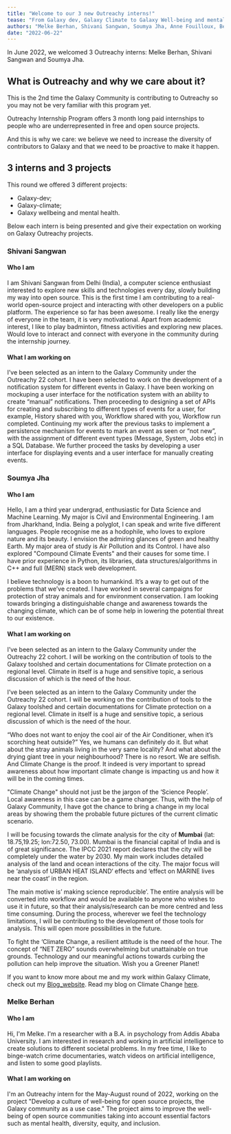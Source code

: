 ```yaml
---
title: "Welcome to our 3 new Outreachy interns!"
tease: "From Galaxy dev, Galaxy Climate to Galaxy Well-being and mental health."
authors: "Melke Berhan, Shivani Sangwan, Soumya Jha, Anne Fouilloux, Beatriz Serrano-Solano"
date: "2022-06-22"
---
```



In June 2022, we welcomed 3 Outreachy interns: Melke Berhan, Shivani Sangwan and Soumya Jha. 

## What is Outreachy and why we care about it?

This is the 2nd time the Galaxy Community is contributing to Outreachy so you may not be very familiar with this program yet.

Outreachy Internship Program offers 3 month long paid internships to people who are underrepresented in free and open source projects.

And this is why we care: we believe we need to increase the diversity of contributors to Galaxy and that we need to be proactive to make it happen.

## 3 interns and 3 projects

This round we offered 3 different projects:

- Galaxy-dev;
- Galaxy-climate;
- Galaxy wellbeing and mental health.

Below each intern is being presented and give their expectation on working on Galaxy Outreachy projects.


### Shivani Sangwan 

#### Who I am

I am Shivani Sangwan from Delhi (India), a computer science enthusiast interested to explore new skills and technologies every day, slowly building my way into open source. This is the first time I am contributing to a real-world open-source project and interacting with other developers on a public platform. The experience so far has been awesome. I really like the energy of everyone in the team, it is very motivational. Apart from academic interest, I like to play badminton, fitness activities and exploring new places. Would love to interact and connect with everyone in the community during the internship journey. 

#### What I am working on 

I’ve been selected as an intern to the Galaxy Community under the Outreachy 22 cohort. I have been selected to work on the development of a notification system for different events in Galaxy. I have been working on mockuping a user interface for the notification system with an ability to create “manual” notifications. Then proceeding to designing a set of APIs for creating and subscribing to different types of events for a user, for example, History shared with you, Workflow shared with you, Workflow run completed. Continuing my work after the previous tasks to implement a persistence mechanism for events to mark an event as seen or “not new”, with the assignment of different event types (Message, System, Jobs etc) in a SQL Database. We further proceed the tasks by developing a user interface for displaying events and a user interface for manually creating events.


### Soumya Jha

#### Who I am

Hello, I am a third year undergrad, enthusiastic for Data Science and Machine Learning. My major is Civil and Environmental Engineering. I am from Jharkhand, India. Being a polyglot, I can speak and write five different languages. People recognise me as a hodophile, who loves to explore nature and its beauty. I envision the admiring glances of green and healthy Earth. My major area of study is Air Pollution and its Control. I have also explored "Compound Climate Events" and their causes for some time. I have prior experience in Python, its libraries, data structures/algorithms in C++ and full (MERN) stack web development. 

I believe technology is a boon to humankind. It’s a way to get out of the problems that we’ve created. I have worked in several campaigns for protection of stray animals and for environment conservation. I am looking towards bringing a distinguishable change and awareness towards the changing climate, which can be of some help in lowering the potential threat to our existence.

#### What I am working on 

I’ve been selected as an intern to the Galaxy Community under the Outreachy 22 cohort. I will be working on the contribution of tools to the Galaxy toolshed and certain documentations for Climate protection on a regional level. Climate in itself is a huge and sensitive topic, a serious discussion of which is the need of the hour.

I’ve been selected as an intern to the Galaxy Community under the Outreachy 22 cohort. I will be working on the contribution of tools to the Galaxy toolshed and certain documentations for Climate protection on a regional level. Climate in itself is a huge and sensitive topic, a serious discussion of which is the need of the hour.

“Who does not want to enjoy the cool air of the Air Conditioner, when it’s scorching heat outside?” Yes, we humans can definitely do it. But what about the stray animals living in the very same locality? And what about the drying giant tree in your neighbourhood? There is no resort. We are selfish. And Climate Change is the proof. It indeed is very important to spread awareness about how important climate change is impacting us and how it  will be in the coming times.

"Climate Change" should not just be the jargon of the ‘Science People’. Local awareness in this case can be a game changer. Thus, with the help of Galaxy Community, I have got the chance to bring a change in my local areas by showing them the probable future pictures of the current climatic scenario.

I will be focusing towards the climate analysis for the city of **Mumbai** (lat: 18.75,19.25; lon:72.50, 73.00). Mumbai is the financial capital of India and is of great significance. The IPCC 2021 report declares that the city will be completely under the water by 2030. My main work includes detailed analysis of the land and ocean interactions of the city. The major focus will be ‘analysis of URBAN HEAT ISLAND‘ effects and ‘effect on MARINE lives near the coast’ in the region.  

The main motive is’ making science reproducible’. The entire analysis will be converted into workflow and would be available to anyone who wishes to use it in future, so that their analysis/research can be more centred and less time consuming. During the process, wherever we feel the technology limitations, I will be contributing to the development of those tools for analysis. This will open more possibilities in the future.

To fight the ‘Climate Change, a resilient attitude is the need of the hour. The concept of “NET ZERO” sounds overwhelming but unattainable on true grounds. Technology and our meaningful  actions towards curbing the pollution can help improve the situation. 
Wish you a Greener Planet! 

If you want to know more about me and my work within Galaxy Climate, check out my [Blog_website](https://soumya-jha.netlify.app/).
Read my blog on Climate Change [here](https://medium.com/@green_soul/climates-last-call-how-will-we-counter-7c4ea93c0913).

### Melke Berhan

#### Who I am

Hi, I'm Melke. I'm a researcher with a B.A. in psychology from Addis Ababa University. I am interested in research and working in artificial intelligence to create solutions to different societal problems. In my free time, I like to binge-watch crime documentaries, watch videos on artificial intelligence, and listen to some good playlists.


#### What I am working on 

I'm an Outreachy intern for the May-August round of 2022, working on the project "Develop a culture of well-being for open source projects, the Galaxy community as a use case." The project aims to improve the well-being of open source communities taking into account essential factors such as mental health, diversity, equity, and inclusion.

